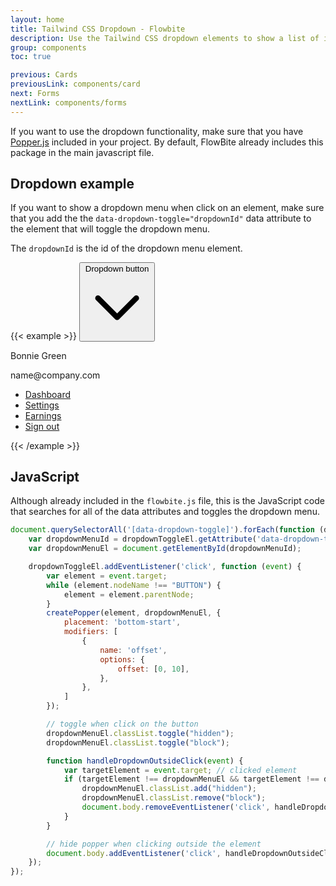 ```yaml
---
layout: home
title: Tailwind CSS Dropdown - Flowbite
description: Use the Tailwind CSS dropdown elements to show a list of items displayed as a menu
group: components
toc: true

previous: Cards
previousLink: components/card
next: Forms
nextLink: components/forms
---
```


If you want to use the dropdown functionality, make sure that you have [Popper.js](https://popper.js.org/) included in your project. By default, FlowBite already includes this package in the main javascript file.

## Dropdown example

If you want to show a dropdown menu when click on an element, make sure that you add the the `data-dropdown-toggle="dropdownId"` data attribute to the element that will toggle the dropdown menu.

The `dropdownId` is the id of the dropdown menu element.

{{< example >}}
<button class="text-white bg-blue-700 hover:bg-blue-800 focus:ring-4 focus:ring-blue-300 font-medium rounded-lg text-sm px-4 py-2.5 text-center inline-flex items-center" type="button" data-dropdown-toggle="dropdown">Dropdown button <svg class="w-4 h-4 ml-2" fill="none" stroke="currentColor" viewBox="0 0 24 24" xmlns="http://www.w3.org/2000/svg"><path stroke-linecap="round" stroke-linejoin="round" stroke-width="2" d="M19 9l-7 7-7-7"></path></svg></button>

<!-- Dropdown menu -->
<div class="hidden bg-white text-base z-50 list-none divide-y divide-gray-100 rounded shadow my-4" id="dropdown">
    <div class="px-4 py-3" role="none">
      <p class="text-sm" role="none">
        Bonnie Green
      </p>
      <p class="text-sm font-medium text-gray-900 truncate" role="none">
        name@company.com
      </p>
    </div>
    <ul class="py-1" role="none">
      <li>
        <a href="#" class="text-sm hover:bg-gray-100 text-gray-700 block px-4 py-2" role="menuitem">Dashboard</a>
      </li>
      <li>
        <a href="#" class="text-sm hover:bg-gray-100 text-gray-700 block px-4 py-2" role="menuitem">Settings</a>
      </li>
      <li>
        <a href="#" class="text-sm hover:bg-gray-100 text-gray-700 block px-4 py-2" role="menuitem">Earnings</a>
      </li>
      <li>
        <a href="#" class="text-sm hover:bg-gray-100 text-gray-700 block px-4 py-2" role="menuitem">Sign out</a>
      </li>
    </ul>
</div>
{{< /example >}}

## JavaScript

Although already included in the `flowbite.js` file, this is the JavaScript code that searches for all of the data attributes and toggles the dropdown menu.

```javascript
document.querySelectorAll('[data-dropdown-toggle]').forEach(function (dropdownToggleEl) {
    var dropdownMenuId = dropdownToggleEl.getAttribute('data-dropdown-toggle');
    var dropdownMenuEl = document.getElementById(dropdownMenuId);

    dropdownToggleEl.addEventListener('click', function (event) {
        var element = event.target;
        while (element.nodeName !== "BUTTON") {
            element = element.parentNode;
        }
        createPopper(element, dropdownMenuEl, {
            placement: 'bottom-start',
            modifiers: [
                {
                    name: 'offset',
                    options: {
                        offset: [0, 10],
                    },
                },
            ]
        });

        // toggle when click on the button
        dropdownMenuEl.classList.toggle("hidden");
        dropdownMenuEl.classList.toggle("block");

        function handleDropdownOutsideClick(event) {
            var targetElement = event.target; // clicked element
            if (targetElement !== dropdownMenuEl && targetElement !== dropdownToggleEl && !dropdownToggleEl.contains(targetElement)) {
                dropdownMenuEl.classList.add("hidden");
                dropdownMenuEl.classList.remove("block");
                document.body.removeEventListener('click', handleDropdownOutsideClick, true);
            }
        }

        // hide popper when clicking outside the element
        document.body.addEventListener('click', handleDropdownOutsideClick, true);
    });
});
```
